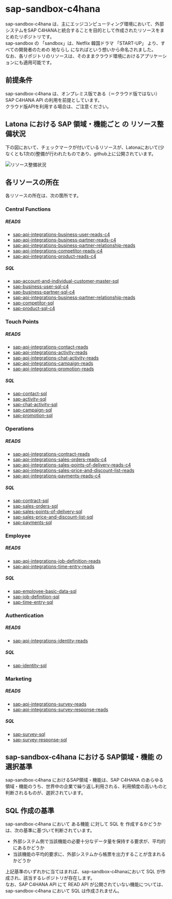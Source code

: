 # sap-sandbox-c4hana 
sap-sandbox-c4hana は、主にエッジコンピューティング環境において、外部システムをSAP C4HANAと統合することを目的として作成されたリソースをまとめたリポジトリです。  
sap-sandbox の 「sandbox」は、Netflix 韓国ドラマ 「START-UP」 より、すべての開発者のための 地ならし になればという想いから命名されました。  
なお、各リポジトリのリソースは、そのままクラウド環境におけるアプリケーションにも適用可能です。  

## 前提条件  
sap-sandbox-c4hana は、オンプレミス版である（＝クラウド版ではない）SAP C4HANA API の利用を前提としています。  
クラウド版APIを利用する場合は、ご注意ください。  

## Latona における SAP 領域・機能ごと の リソース整備状況    
下の図において、チェックマークが付いているリソースが、Latonaにおいて(少なくとも1次の)整備が行われたものであり、github上に公開されています。  

![リソース整備状況](documents/sap-sandbox-c4hana_20220812.drawio.png)

## 各リソースの所在  
各リソースの所在は、次の箇所です。  

### Central Functions
##### READS

* [sap-api-integrations-business-user-reads-c4](https://github.com/latonaio/sap-api-integrations-business-user-reads-c4)
* [sap-api-integrations-business-partner-reads-c4](https://github.com/latonaio/sap-api-integrations-business-partner-reads-c4)
* [sap-api-integrations-business-partner-relationship-reads](https://github.com/latonaio/sap-api-integrations-business-partner-relationship-reads)
* [sap-api-integrations-competitor-reads-c4](https://github.com/latonaio/sap-api-integrations-competitor-reads-c4)
* [sap-api-integrations-product-reads-c4](https://github.com/latonaio/sap-api-integrations-product-reads-c4)

##### SQL

* [sap-account-and-individual-customer-master-sql](https://github.com/latonaio/sap-account-and-individual-customer-master-sql)
* [sap-business-user-sql-c4](https://github.com/latonaio/sap-business-user-sql-c4)
* [sap-business-partner-sql-c4](https://github.com/latonaio/sap-business-partner-sql-c4)
* [sap-api-integrations-business-partner-relationship-reads ](https://github.com/latonaio/sap-api-integrations-business-partner-relationship-reads )
* [sap-competitor-sql](https://github.com/latonaio/sap-competitor-sql)
* [sap-product-sql-c4](https://github.com/latonaio/sap-product-sql-c4)

### Touch Points
##### READS

* [sap-api-integrations-contact-reads](https://github.com/latonaio/sap-api-integrations-contact-reads)
* [sap-api-integrations-activity-reads](https://github.com/latonaio/sap-api-integrations-activity-reads)
* [sap-api-integrations-chat-activity-reads](https://github.com/latonaio/sap-api-integrations-chat-activity-reads)
* [sap-api-integrations-campaign-reads](https://github.com/latonaio/sap-api-integrations-campaign-reads)
* [sap-api-integrations-promotion-reads](https://github.com/latonaio/sap-api-integrations-promotion-reads)

##### SQL

* [sap-contact-sql](https://github.com/latonaio/sap-contact-sql)
* [sap-activity-sql](https://github.com/latonaio/sap-activity-sql)
* [sap-chat-activity-sql](https://github.com/latonaio/sap-chat-activity-sql)
* [sap-campaign-sql](https://github.com/latonaio/sap-campaign-sql)
* [sap-promotion-sql](https://github.com/latonaio/sap-promotion-sql)

### Operations
##### READS

* [sap-api-integrations-contract-reads](https://github.com/latonaio/sap-api-integrations-contract-reads)
* [sap-api-integrations-sales-orders-reads-c4](https://github.com/latonaio/sap-api-integrations-sales-orders-reads-c4)
* [sap-api-integrations-sales-points-of-delivery-reads-c4](https://github.com/latonaio/sap-api-integrations-sales-points-of-delivery-reads-c4)
* [sap-api-integrations-sales-price-and-discount-list-reads](https://github.com/latonaio/sap-api-integrations-sales-price-and-discount-list-reads)
* [sap-api-integrations-payments-reads-c4](https://github.com/latonaio/sap-api-integrations-payments-reads-c4)

##### SQL

* [sap-contract-sql](https://github.com/latonaio/sap-contract-sql)
* [sap-sales-orders-sql](https://github.com/latonaio/sap-sales-orders-sql)
* [sap-sales-points-of-delivery-sql](https://github.com/latonaio/sap-sales-points-of-delivery-sql)
* [sap-sales-price-and-discount-list-sql](https://github.com/latonaio/sap-sales-price-and-discount-list-sql)
* [sap-payments-sql](https://github.com/latonaio/sap-payments-sql)

### Employee
##### READS
* [sap-api-integrations-job-definition-reads](https://github.com/latonaio/sap-api-integrations-job-definition-reads)
* [sap-api-integrations-time-entry-reads](https://github.com/latonaio/sap-api-integrations-time-entry-reads)

##### SQL
* [sap-employee-basic-data-sql](https://github.com/latonaio/sap-employee-basic-data-sql)
* [sap-job-definition-sql](https://github.com/latonaio/sap-job-definition-sql)
* [sap-time-entry-sql](https://github.com/latonaio/sap-time-entry-sql)


### Authentication
##### READS
* [sap-api-integrations-identity-reads](https://github.com/latonaio/sap-api-integrations-identity-reads)

##### SQL
* [sap-identity-sql](https://github.com/latonaio/sap-identity-sql)

### Marketing
##### READS
* [sap-api-integrations-survey-reads](https://github.com/latonaio/sap-api-integrations-survey-reads)
* [sap-api-integrations-survey-response-reads](https://github.com/latonaio/sap-api-integrations-survey-response-reads)

##### SQL
* [sap-survey-sql](https://github.com/latonaio/sap-survey-sql)
* [sap-survey-response-sql](https://github.com/latonaio/sap-survey-response-sql)



## sap-sandbox-c4hana における SAP領域・機能 の選択基準
sap-sandbox-c4hana におけるSAP領域・機能は、SAP C4HANA のあらゆる領域・機能のうち、世界中の企業で繰り返し利用される、利用頻度の高いものと判断されるものが、選択されています。  

## SQL 作成の基準
sap-sandbox-c4hana において ある機能 に対して SQL を 作成するかどうか は、次の基準に基づいて判断されています。  

* 外部システム側で当該機能の必要十分なデータ量を保持する要求が、平均的にあるかどうか  
* 当該機能の平均的要求に、外部システムから帳票を出力することが含まれるかどうか  

上記基準のいずれかに当てはまれば、sap-sandbox-c4hanaにおいて SQL が作成され、該当するレポジトリが存在します。  
なお、SAP C4HANA API にて READ API が公開されていない機能については、sap-sandbox-c4hana において SQL は作成されません。
